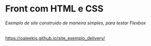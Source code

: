 # Front com HTML e CSS

###### Exemplo de site construido de maneira simples, para testar Flexbox
https://oaleekis.github.io/site_exemplo_delivery/
